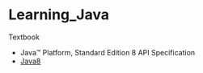 # Learning_Java

Textbook
- Java™ Platform, Standard Edition 8 API Specification
- [Java8](https://docs.oracle.com/javase/8/docs/api/)
